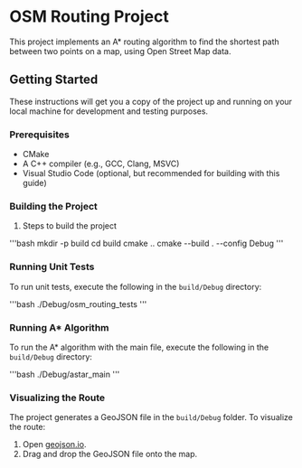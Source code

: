 # OSM Routing Project

This project implements an A* routing algorithm to find the shortest path between two points on a map, using Open Street Map data.

## Getting Started

These instructions will get you a copy of the project up and running on your local machine for development and testing purposes.

### Prerequisites

- CMake
- A C++ compiler (e.g., GCC, Clang, MSVC)
- Visual Studio Code (optional, but recommended for building with this guide)

### Building the Project

1. Steps to build the project

'''bash
mkdir -p build
cd build
cmake ..
cmake --build . --config Debug
'''



### Running Unit Tests

To run unit tests, execute the following in the `build/Debug` directory:


'''bash
./Debug/osm_routing_tests
'''


### Running A* Algorithm

To run the A* algorithm with the main file, execute the following in the `build/Debug` directory:

'''bash
./Debug/astar_main
'''


### Visualizing the Route

The project generates a GeoJSON file in the `build/Debug` folder. To visualize the route:

1. Open [geojson.io](http://geojson.io).
2. Drag and drop the GeoJSON file onto the map.


